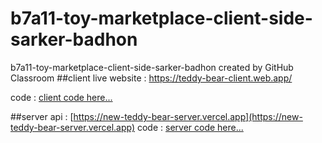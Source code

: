 # b7a11-toy-marketplace-client-side-sarker-badhon
b7a11-toy-marketplace-client-side-sarker-badhon created by GitHub Classroom
##client
live website : [ https://teddy-bear-client.web.app/ ](https://teddy-bear-client.web.app/)

code : [client code here...](https://github.com/programming-hero-web-course-4/b7a11-toy-marketplace-client-side-sarker-badhon.git)

##server 
 api : [https://new-teddy-bear-server.vercel.app](https://new-teddy-bear-server.vercel.app)
 code : [server code here...](https://github.com/programming-hero-web-course-4/b7a11-toy-marketplace-server-side-sarker-badhon.git)

